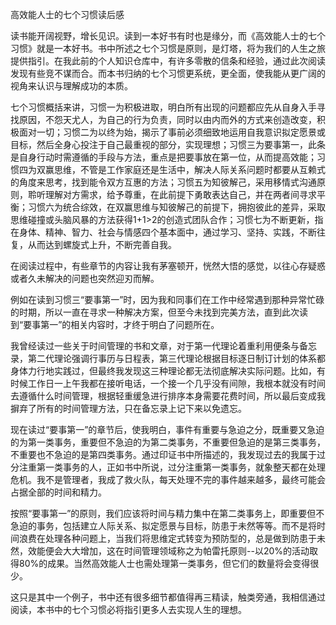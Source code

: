 <p>高效能人士的七个习惯读后感</p>
<p>读书能开阔视野，增长见识。读到一本好书有时也是缘分，而《高效能人士的七个习惯》就是一本好书。书中所述之七个习惯是原则，是灯塔，将为我们的人生之旅提供指引。在我此前的个人知识仓库中，有许多零散的信条和经验，通过此次阅读发现有些竞不谋而合。而本书归纳的七个习惯更系统，更全面，使我能从更广阔的视角来认识与理解成功的本质。</p>
<p>七个习惯概括来讲，习惯一为积极进取，明白所有出现的问题都应先从自身入手寻找原因，不怨天尤人，为自己的行为负责，同时以由内而外的方式来创造改变，积极面对一切；习惯二为以终为始，揭示了事前必须细致地运用自我意识拟定愿景或目标，然后全身心投注于自己最重视的部分，实现理想；习惯三为要事第一，此条是自身行动时需遵循的手段与方法，重点是把要事放在第一位，从而提高效能；习惯四为双赢思维，不管是工作家庭还是生活中，解决人际关系问题时都要从互赖式的角度来思考，找到能令双方互惠的方法；习惯五为知彼解己，采用移情式沟通原则，聆听理解对方需求，给予尊重，在此前提下勇敢表达自己，并在两者间寻求平衡；习惯六为统合综效，在双赢思维与知彼解己的前提下，拥抱彼此的差异，采取思维碰撞或头脑风暴的方法获得1+1&gt;2的创造式团队合作；习惯七为不断更新，指在身体、精神、智力、社会与情感四个基本面中，通过学习、坚持、实践，不断往复，从而达到螺旋式上升，不断完善自我。</p>
<p>在阅读过程中，有些章节的内容让我有茅塞顿开，恍然大悟的感觉，以往心存疑惑或者久未解决的问题也突然迎刃而解。</p>
<p>例如在读到习惯三“要事第一”时，因为我和同事们在工作中经常遇到那种异常忙碌的时期，所以一直在寻求一种解决方案，但至今未找到完美方法，直到此次读到“要事第一”的相关内容时，才终于明白了问题所在。</p>
<p>我曾经读过一些关于时间管理的书和文章，对于第一代理论着重利用便条与备忘录，第二代理论强调行事历与日程表，第三代理论根据目标逐日制订计划的体系都身体力行地实践过，但最终我发现这三种理论都无法彻底解决实际问题。比如，有时候工作日一上午我都在接听电话，一个接一个几乎没有间隙，我根本就没有时间去遵循什么时间管理，根据轻重缓急进行排序本身需要花费时间，所以最后变成我摒弃了所有的时间管理方法，只在备忘录上记下来以免遗忘。</p>
<p>现在读过“要事第一”的章节后，使我明白，事件有重要与急迫之分，既重要又急迫的为第一类事务，重要但不急迫的为第二类事务，不重要但急迫的是第三类事务，不重要也不急迫的是第四类事务。通过印证书中所描述的，我发现过去的我属于过分注重第一类事务的人，正如书中所说，过分注重第一类事务，就象整天都在处理危机。我不是管理者，我成了救火队，每天处理不完的事件越来越多，最终可能会占据全部的时间和精力。</p>
<p>按照“要事第一”的原则，我们应该将时间与精力集中在第二类事务上，即重要但不急迫的事务，包括建立人际关系、拟定愿景与目标，防患于未然等等。而不是将时间浪费在处理各种问题上，当我们将思维定式转变为预防型的，总是做到防患于未然，效能便会大大增加，这在时间管理领域称之为帕雷托原则--以20%的活动取得80%的成果。当然高效能人士也需处理第一类事务，但它们的数量将会变得很少。</p>
<p>这只是其中一个例子，书中还有很多细节都值得再三精读，触类旁通，我相信通过阅读，本书中的七个习惯必将指引更多人去实现人生的理想。</p>

